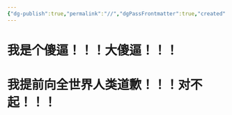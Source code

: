 ```yaml
---
{"dg-publish":true,"permalink":"//","dgPassFrontmatter":true,"created":"2024-11-30T18:32:43.698+08:00","updated":"2024-11-30T18:38:51.621+08:00"}
---
```



# 我是个傻逼！！！大傻逼！！！

# 我提前向全世界人类道歉！！！对不起！！！

